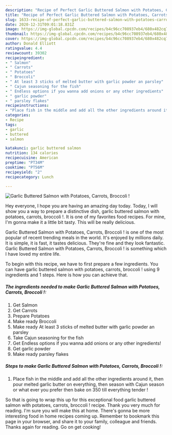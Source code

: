 ```yaml
---
description: "Recipe of Perfect Garlic Buttered Salmon with Potatoes, Carrots, Broccoli !"
title: "Recipe of Perfect Garlic Buttered Salmon with Potatoes, Carrots, Broccoli !"
slug: 1633-recipe-of-perfect-garlic-buttered-salmon-with-potatoes-carrots-broccoli
date: 2020-12-31T09:01:18.831Z
image: https://img-global.cpcdn.com/recipes/b4c96cc708937eb4/680x482cq70/garlic-buttered-salmon-with-potatoes-carrots-broccoli-recipe-main-photo.jpg
thumbnail: https://img-global.cpcdn.com/recipes/b4c96cc708937eb4/680x482cq70/garlic-buttered-salmon-with-potatoes-carrots-broccoli-recipe-main-photo.jpg
cover: https://img-global.cpcdn.com/recipes/b4c96cc708937eb4/680x482cq70/garlic-buttered-salmon-with-potatoes-carrots-broccoli-recipe-main-photo.jpg
author: Donald Elliott
ratingvalue: 4.4
reviewcount: 39302
recipeingredient:
- " Salmon"
- " Carrots"
- " Potatoes"
- " Broccoli"
- " At least 3 sticks of melted butter with garlic powder an parsley"
- " Cajun seasoning for the fish"
- " Endless options if you wanna add onions or any other ingredients"
- " garlic powder"
- " parsley flakes"
recipeinstructions:
- "Place fish in the middle and add all the other ingredients around it, then pour melted garlic butter on everything, then season with Cajun season or what ever you prefer then bake on 350 till everything tender !"
categories:
- Recipe
tags:
- garlic
- buttered
- salmon

katakunci: garlic buttered salmon 
nutrition: 134 calories
recipecuisine: American
preptime: "PT34M"
cooktime: "PT56M"
recipeyield: "2"
recipecategory: Lunch

---
```



![Garlic Buttered Salmon with Potatoes, Carrots, Broccoli !](https://img-global.cpcdn.com/recipes/b4c96cc708937eb4/680x482cq70/garlic-buttered-salmon-with-potatoes-carrots-broccoli-recipe-main-photo.jpg)

Hey everyone, I hope you are having an amazing day today. Today, I will show you a way to prepare a distinctive dish, garlic buttered salmon with potatoes, carrots, broccoli !. It is one of my favorites food recipes. For mine, I'm gonna make it a little bit tasty. This will be really delicious.



Garlic Buttered Salmon with Potatoes, Carrots, Broccoli ! is one of the most popular of recent trending meals in the world. It's enjoyed by millions daily. It is simple, it is fast, it tastes delicious. They're fine and they look fantastic. Garlic Buttered Salmon with Potatoes, Carrots, Broccoli ! is something which I have loved my entire life.


To begin with this recipe, we have to first prepare a few ingredients. You can have garlic buttered salmon with potatoes, carrots, broccoli ! using 9 ingredients and 1 steps. Here is how you can achieve that.

<!--inarticleads1-->

##### The ingredients needed to make Garlic Buttered Salmon with Potatoes, Carrots, Broccoli !:

1. Get  Salmon
1. Get  Carrots
1. Prepare  Potatoes
1. Make ready  Broccoli
1. Make ready  At least 3 sticks of melted butter with garlic powder an parsley
1. Take  Cajun seasoning for the fish
1. Get  Endless options if you wanna add onions or any other ingredients!
1. Get  garlic powder
1. Make ready  parsley flakes




<!--inarticleads2-->

##### Steps to make Garlic Buttered Salmon with Potatoes, Carrots, Broccoli !:

1. Place fish in the middle and add all the other ingredients around it, then pour melted garlic butter on everything, then season with Cajun season or what ever you prefer then bake on 350 till everything tender !




So that is going to wrap this up for this exceptional food garlic buttered salmon with potatoes, carrots, broccoli ! recipe. Thank you very much for reading. I'm sure you will make this at home. There's gonna be more interesting food in home recipes coming up. Remember to bookmark this page in your browser, and share it to your family, colleague and friends. Thanks again for reading. Go on get cooking!
